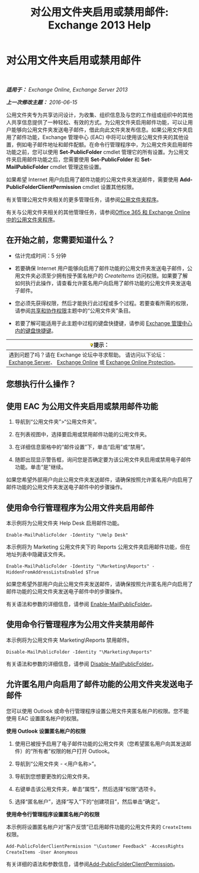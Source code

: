 ﻿---
title: '对公用文件夹启用或禁用邮件: Exchange 2013 Help'
TOCTitle: 对公用文件夹启用或禁用邮件
ms:assetid: 3d69f76d-ff3c-46c1-b962-6a1baa425d8a
ms:mtpsurl: https://technet.microsoft.com/zh-cn/library/Aa997560(v=EXCHG.150)
ms:contentKeyID: 50490393
ms.date: 01/11/2018
mtps_version: v=EXCHG.150
ms.translationtype: HT
---

# 对公用文件夹启用或禁用邮件

 

_**适用于：** Exchange Online, Exchange Server 2013_

_**上一次修改主题：** 2016-06-15_

公用文件夹专为共享访问设计，为收集、组织信息及与您的工作组或组织中的其他人共享信息提供了一种轻松、有效的方式。为公用文件夹启用邮件功能，可以让用户能够向公用文件夹发送电子邮件，借此向此文件夹发布信息。如果公用文件夹启用了邮件功能，Exchange 管理中心 (EAC) 中将可以使用该公用文件夹的其他设置，例如电子邮件地址和邮件配额。在命令行管理程序中，为公用文件夹启用邮件功能之前，您可以使用 **Set-PublicFolder** cmdlet 管理它的所有设置。为公用文件夹启用邮件功能之后，您需要使用 **Set-PublicFolder** 和 **Set-MailPublicFolder** cmdlet 管理这些设置。

如果希望 Internet 用户向启用了邮件功能的公用文件夹发送邮件，需要使用 **Add-PublicFolderClientPermission** cmdlet 设置其他权限。

有关管理公用文件夹相关的更多管理任务，请参阅[公用文件夹程序](public-folder-procedures-exchange-2013-help.md)。

有关与公用文件夹相关的其他管理任务，请参阅[Office 365 和 Exchange Online 中的公用文件夹程序](https://technet.microsoft.com/zh-cn/library/jj966272\(v=exchg.150\))。

## 在开始之前，您需要知道什么？

  - 估计完成时间：5 分钟

  - 若要确保 Internet 用户能够向启用了邮件功能的公用文件夹发送电子邮件，公用文件夹必须至少拥有授予匿名帐户的 *CreateItems* 访问权限。如果要了解如何执行此操作，请查看允许匿名用户向启用了邮件功能的公用文件夹发送电子邮件。

  - 您必须先获得权限，然后才能执行此过程或多个过程。若要查看所需的权限，请参阅[共享和协作权限](sharing-and-collaboration-permissions-exchange-2013-help.md)主题中的“公用文件夹”条目。

  - 若要了解可能适用于此主题中过程的键盘快捷键，请参阅 [Exchange 管理中心内的键盘快捷键](keyboard-shortcuts-in-the-exchange-admin-center-exchange-online-protection-help.md)。

<table>
<thead>
<tr class="header">
<th><img src="images/Bb124558.tip(EXCHG.150).gif" title="提示" alt="提示" />提示：</th>
</tr>
</thead>
<tbody>
<tr class="odd">
<td>遇到问题了吗？请在 Exchange 论坛中寻求帮助。 请访问以下论坛：<a href="https://go.microsoft.com/fwlink/p/?linkid=60612">Exchange Server</a>、 <a href="https://go.microsoft.com/fwlink/p/?linkid=267542">Exchange Online</a> 或 <a href="https://go.microsoft.com/fwlink/p/?linkid=285351">Exchange Online Protection</a>。</td>
</tr>
</tbody>
</table>


## 您想执行什么操作？

## 使用 EAC 为公用文件夹启用或禁用邮件功能

1.  导航到“公用文件夹”\>“公用文件夹”。

2.  在列表视图中，选择要启用或禁用邮件功能的公用文件夹。

3.  在详细信息窗格中的“邮件设置”下，单击“启用”或“禁用”。

4.  随即出现显示警告框，询问您是否确定要为该公用文件夹启用或禁用电子邮件功能。单击“是”继续。

如果您希望外部用户向此公用文件夹发送邮件，请确保按照允许匿名用户向启用了邮件功能的公用文件夹发送电子邮件中的步骤操作。

## 使用命令行管理程序为公用文件夹启用邮件

本示例将为公用文件夹 Help Desk 启用邮件功能。

    Enable-MailPublicFolder -Identity "\Help Desk"

本示例将为 Marketing 公用文件夹下的 Reports 公用文件夹启用邮件功能，但在地址列表中隐藏该文件夹。

    Enable-MailPublicFolder -Identity "\Marketing\Reports" -HiddenFromAddressListsEnabled $True

如果您希望外部用户向此公用文件夹发送邮件，请确保按照允许匿名用户向启用了邮件功能的公用文件夹发送电子邮件中的步骤操作。

有关语法和参数的详细信息，请参阅 [Enable-MailPublicFolder](https://technet.microsoft.com/zh-cn/library/aa998824\(v=exchg.150\))。

## 使用命令行管理程序为公用文件夹禁用邮件

本示例将为公用文件夹 Marketing\\Reports 禁用邮件。

    Disable-MailPublicFolder -Identity "\Marketing\Reports"

有关语法和参数的详细信息，请参阅 [Disable-MailPublicFolder](https://technet.microsoft.com/zh-cn/library/bb123781\(v=exchg.150\))。

## 允许匿名用户向启用了邮件功能的公用文件夹发送电子邮件

您可以使用 Outlook 或命令行管理程序设置公用文件夹匿名帐户的权限。您不能使用 EAC 设置匿名帐户的权限。

**使用 Outlook 设置匿名帐户的权限**

1.  使用已被授予启用了电子邮件功能的公用文件夹（您希望匿名用户向其发送邮件）的“所有者”权限的帐户打开 Outlook。

2.  导航到“公用文件夹 - \<用户名称\>”。

3.  导航到您想要更改的公用文件夹。

4.  右键单击该公用文件夹，单击“属性”，然后选择“权限”选项卡。

5.  选择“匿名帐户”，选择“写入”下的“创建项目”，然后单击“确定”。

**使用命令行管理程序设置匿名帐户的权限**

本示例将设置匿名帐户对“客户反馈”已启用邮件功能的公用文件夹的 `CreateItems` 权限。

    Add-PublicFolderClientPermission "\Customer Feedback" -AccessRights CreateItems -User Anonymous

有关详细的语法和参数信息，请参阅[Add-PublicFolderClientPermission](https://technet.microsoft.com/zh-cn/library/bb124743\(v=exchg.150\))。

